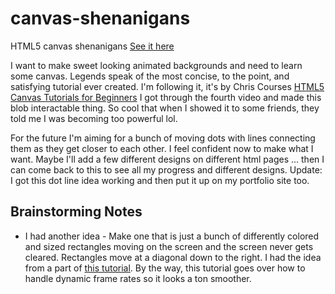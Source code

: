 # canvas-shenanigans

HTML5 canvas shenanigans
[See it here](https://mbeckdev.github.io/canvas-shenanigans/)

I want to make sweet looking animated backgrounds and need to learn some canvas. Legends speak of the most concise, to the point, and satisfying tutorial ever created. I'm following it, it's by Chris Courses [HTML5 Canvas Tutorials for Beginners](https://www.youtube.com/watch?v=EO6OkltgudE&list=PLpPnRKq7eNW3We9VdCfx9fprhqXHwTPXL&index=1) I got through the fourth video and made this blob interactable thing. So cool that when I showed it to some friends, they told me I was becoming too powerful lol.

For the future I'm aiming for a bunch of moving dots with lines connecting them as they get closer to each other. I feel confident now to make what I want. Maybe I'll add a few different designs on different html pages ... then I can come back to this to see all my progress and different designs.  Update: I got this dot line idea working and then put it up on my portfolio site too.

## Brainstorming Notes

- I had another idea - Make one that is just a bunch of differently colored and sized rectangles moving on the screen and the screen never gets cleared. Rectangles move at a diagonal down to the right. I had the idea from a part of [this tutorial](https://spicyyoghurt.com/tutorials/html5-javascript-game-development/create-a-smooth-canvas-animation). By the way, this tutorial goes over how to handle dynamic frame rates so it looks a ton smoother.
